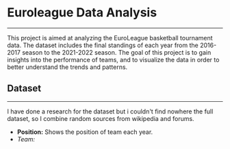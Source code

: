 # Euroleague Data Analysis
____________________________________
This project is aimed at analyzing the EuroLeague basketball tournament data. The dataset includes the final standings of each year from the 2016-2017 season to the 2021-2022 season. The goal of this project is to gain insights into the performance of teams, and to visualize the data in order to better understand the trends and patterns.

## Dataset
________________________________________________________
I have done a research for the dataset but i couldn't find nowhere the full dataset, so I combine random sources from wikipedia and forums.

- **Position:** Shows the position of team each year.
- *Team:*


